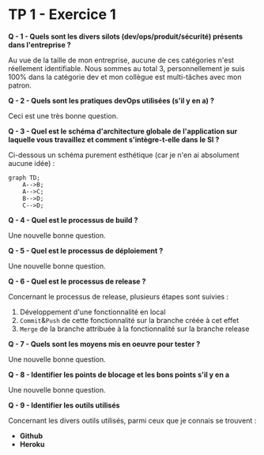 # TP 1 - Exercice 1

**Q - 1 - Quels sont les divers silots (dev/ops/produit/sécurité) présents dans l'entreprise ?**

Au vue de la taille de mon entreprise, aucune de ces catégories n'est réellement identifiable. Nous sommes au total 3, personnellement je suis 100% dans la catégorie dev et mon collègue est multi-tâches avec mon patron.

**Q - 2 - Quels sont les pratiques devOps utilisées (s'il y en a) ?**

Ceci est une très bonne question.

**Q - 3 - Quel est le schéma d'architecture globale de l'application sur laquelle vous travaillez et comment s'intègre-t-elle dans le SI ?**

Ci-dessous un schéma purement esthétique (car je n'en ai absolument aucune idée) : 

```mermaid
graph TD;
    A-->B;
    A-->C;
    B-->D;
    C-->D;
```

**Q - 4 - Quel est le processus de build ?**

Une nouvelle bonne question.

**Q - 5 - Quel est le processus de déploiement ?**

Une nouvelle bonne question.

**Q - 6 - Quel est le processus de release ?**

Concernant le processus de release, plusieurs étapes sont suivies :
1. Développement d'une fonctionnalité en local
2. `Commit`&`Push` de cette fonctionnalité sur la branche créée à cet effet
3. `Merge` de la branche attribuée à la fonctionnalité sur la branche release

**Q - 7 - Quels sont les moyens mis en oeuvre pour tester ?**

Une nouvelle bonne question.

**Q - 8 - Identifier les points de blocage et les bons points s'il y en a**

Une nouvelle bonne question.

**Q - 9 - Identifier les outils utilisés**

Concernant les divers outils utilisés, parmi ceux que je connais se trouvent :
- **Github**
- **Heroku**